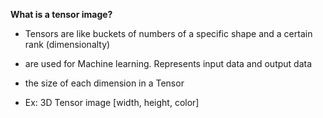 
**What is  a tensor image?**

- Tensors are like buckets of numbers of a specific shape and a certain rank (dimensionalty)

- are used for Machine learning. Represents input data and output data
- the size of each dimension in a Tensor
- Ex: 3D Tensor image [width, height, color]
